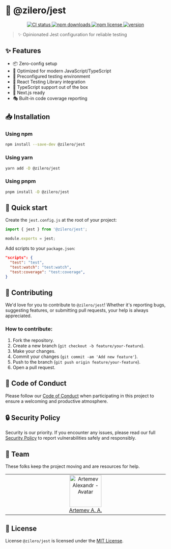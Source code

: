 # 🎯 @zilero/jest

<p align="center">
  <a href="https://github.com/Zilero232/dev-config-hub">
      <img src="https://img.shields.io/github/actions/workflow/status/Zilero232/dev-config-hub/integrate.yaml?label=CI&logo=GitHub" alt="CI status">
    </a>
  <a href="https://www.npmjs.com/package/@zilero/jest">
      <img src="https://img.shields.io/npm/dm/@zilero/jest?logo=NPM" alt="npm downloads">
    </a>
  <a href="https://github.com/Zilero232/cli">
      <img src="https://img.shields.io/badge/License-MIT-yellow.svg" alt="npm license">
    </a>
  <a href="https://github.com/Zilero232/dev-config-hub/tree/main/tools/jest">
      <img src="https://img.shields.io/npm/v/@zilero/jest?label=version" alt="version">
    </a>
</p>

> ✨ Opinionated Jest configuration for reliable testing

## ✨ Features

- 📦 Zero-config setup
- 🎯 Optimized for modern JavaScript/TypeScript
- 🔧 Preconfigured testing environment
- 🚀 React Testing Library integration
- 💪 TypeScript support out of the box
- 📱 Next.js ready
- 🎭 Built-in code coverage reporting

## 📥 Installation

### Using npm

```bash
npm install --save-dev @zilero/jest
```
### Using yarn

```bash
yarn add -D @zilero/jest
```

### Using pnpm

```bash
pnpm install -D @zilero/jest
```

## 🚀 Quick start

Create the `jest.config.js` at the root of your project:

```javascript
import { jest } from '@zilero/jest';

module.exports = jest;
```
Add scripts to your `package.json`:

```json
"scripts": {
  "test": "test",
  "test:watch": "test:watch",
  "test:coverage": "test:coverage",
}
```

## 🤝 Contributing

We'd love for you to contribute to `@zilero/jest`! Whether it's reporting bugs, suggesting features, or submitting pull requests, your help is always appreciated.

### How to contribute:

1. Fork the repository.
2. Create a new branch (`git checkout -b feature/your-feature`).
3. Make your changes.
4. Commit your changes (`git commit -am 'Add new feature'`).
5. Push to the branch (`git push origin feature/your-feature`).
6. Open a pull request.

## 📜 Code of Conduct

Please follow our [Code of Conduct](CODE_OF_CONDUCT.md) when participating in this project to ensure a welcoming and productive atmosphere.

## 🔒 Security Policy

Security is our priority. If you encounter any issues, please read our full [Security Policy](SECURITY.md) to report vulnerabilities safely and responsibly.

## 👥 Team

These folks keep the project moving and are resources for help.

<table>
  <tbody>
    <tr>
      <td align="center" valign="top" width="11%">
        <a href="https://career.habr.com/zilero">
          <img src="https://avatars.githubusercontent.com/u/68345676?s=400&u=eb7df22c29a8aca48def78ec54a7526601c9fd8f&v=4" width="100" height="100" alt="Artemev Alexandr - Avatar">
          <br />
          Artemev A. A.
        </a>
      </td>
    </tr>
  </tbody>
</table>

## 📄 License

License `@zilero/jest` is licensed under the [MIT License](LICENSE).
